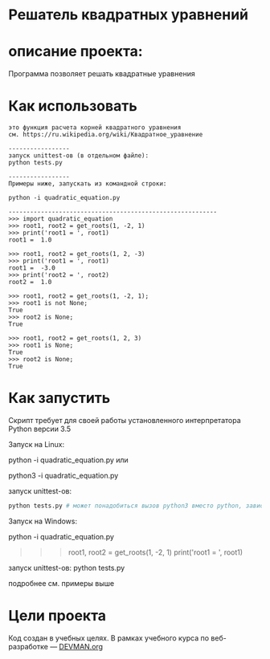 # Решатель квадратных уравнений

# описание проекта:

Программа позволяет решать квадратные уравнения

# Как использовать

    это функция расчета корней квадратного уравнения
    см. https://ru.wikipedia.org/wiki/Квадратное_уравнение

    -----------------
    запуск unittest-ов (в отдельном файле):
    python tests.py 

    -----------------
    Примеры ниже, запускать из командной строки:

    python -i quadratic_equation.py

    ----------------------------------------------------------
    >>> import quadratic_equation
    >>> root1, root2 = get_roots(1, -2, 1)
    >>> print('root1 = ', root1)
    root1 =  1.0

    >>> root1, root2 = get_roots(1, 2, -3)
    >>> print('root1 = ', root1)
    root1 =  -3.0
    >>> print('root2 = ', root2)
    root2 =  1.0

    >>> root1, root2 = get_roots(1, -2, 1);
    >>> root1 is not None;
    True
    >>> root2 is None;
    True

    >>> root1, root2 = get_roots(1, 2, 3)
    >>> root1 is None;
    True
    >>> root2 is None;
    True


# Как запустить

Скрипт требует для своей работы установленного интерпретатора Python версии 3.5

Запуск на Linux:

python -i quadratic_equation.py
или 

python3 -i quadratic_equation.py

запуск unittest-ов:

```bash
python tests.py # может понадобиться вызов python3 вместо python, зависит от настроек операционной системы


```

Запуск на Windows:

python -i quadratic_equation.py

>>> root1, root2 = get_roots(1, -2, 1)
>>> print('root1 = ', root1)

запуск unittest-ов:
python tests.py

подробнее см. примеры выше

# Цели проекта

Код создан в учебных целях. В рамках учебного курса по веб-разработке ― [DEVMAN.org](https://devman.org)
